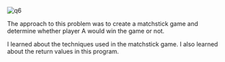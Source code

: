 ![q6](https://github.com/user-attachments/assets/9198bcf8-e337-4e8d-b3e1-09e9f6fc2d36)

The approach to this problem was to create a matchstick game and determine whether player A would win the game or not.

I learned about the techniques used in the matchstick game.
I also learned about the return values in this program.
